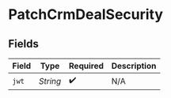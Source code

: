 # PatchCrmDealSecurity


## Fields

| Field              | Type               | Required           | Description        |
| ------------------ | ------------------ | ------------------ | ------------------ |
| `jwt`              | *String*           | :heavy_check_mark: | N/A                |